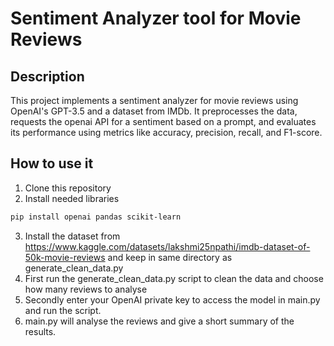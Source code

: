 # Sentiment Analyzer tool for Movie Reviews

## Description

This project implements a sentiment analyzer for movie reviews using OpenAI's GPT-3.5 and a dataset from IMDb. It preprocesses the data, requests the openai API for a sentiment based on a prompt, and evaluates its performance using metrics like accuracy, precision, recall, and F1-score.

## How to use it

1. Clone this repository
2. Install needed libraries

```bash
pip install openai pandas scikit-learn
```

3. Install the dataset from https://www.kaggle.com/datasets/lakshmi25npathi/imdb-dataset-of-50k-movie-reviews and keep in same directory as generate_clean_data.py
4. First run the generate_clean_data.py script to clean the data and choose how many reviews to analyse
5. Secondly enter your OpenAI private key to access the model in main.py and run the script.
6. main.py will analyse the reviews and give a short summary of the results.
